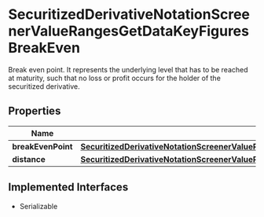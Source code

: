 

# SecuritizedDerivativeNotationScreenerValueRangesGetDataKeyFiguresBreakEven

Break even point. It represents the underlying level that has to be reached at maturity, such that no loss or profit occurs for the holder of the securitized derivative.

## Properties

Name | Type | Description | Notes
------------ | ------------- | ------------- | -------------
**breakEvenPoint** | [**SecuritizedDerivativeNotationScreenerValueRangesGetDataKeyFiguresBreakEvenBreakEvenPoint**](SecuritizedDerivativeNotationScreenerValueRangesGetDataKeyFiguresBreakEvenBreakEvenPoint.md) |  |  [optional]
**distance** | [**SecuritizedDerivativeNotationScreenerValueRangesGetDataKeyFiguresBreakEvenDistance**](SecuritizedDerivativeNotationScreenerValueRangesGetDataKeyFiguresBreakEvenDistance.md) |  |  [optional]


## Implemented Interfaces

* Serializable


